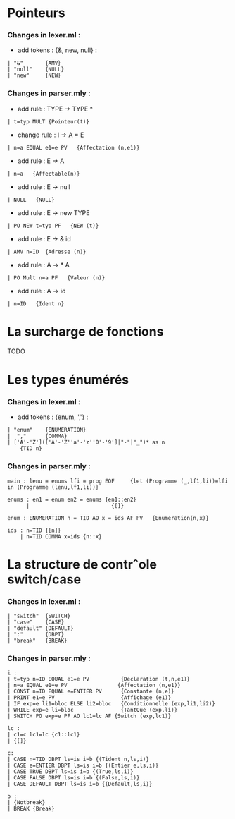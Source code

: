# Pointeurs
### Changes in **lexer.ml** :
* add tokens : {&, new, null} :
```
| "&"       {AMV} 
| "null"    {NULL}
| "new"     {NEW}
```
### Changes in **parser.mly** :
* add rule :  TYPE -> TYPE *
```
| t=typ MULT {Pointeur(t)}
```
* change rule :  I -> A = E 
```
| n=a EQUAL e1=e PV   {Affectation (n,e1)}
```
* add rule :  E -> A 
```
| n=a   {Affectable(n)}
```
* add rule :  E -> null 
```
| NULL   {NULL}
```
* add rule :  E -> new TYPE 
```
| PO NEW t=typ PF   {NEW (t)}
```
* add rule :  E -> & id 
```
| AMV n=ID  {Adresse (n)}
```
* add rule :  A -> * A 
```
| PO Mult n=a PF   {Valeur (n)}
```
* add rule :  A -> id 
```
| n=ID   {Ident n}
```
# La surcharge de fonctions
TODO

# Les types énumérés
### Changes in **lexer.ml** :
* add tokens : {enum, ','} :
```
| "enum"    {ENUMERATION}
|  ","      {COMMA}
| ['A'-'Z'](['A'-'Z''a'-'z''0'-'9']|"-"|"_")* as n
    {TID n}
```
### Changes in **parser.mly** :
```
main : lenu = enums lfi = prog EOF     {let (Programme (_,lf1,li))=lfi in (Programme (lenu,lf1,li))}

enums : en1 = enum en2 = enums {en1::en2}
      |                          {[]}

enum : ENUMERATION n = TID AO x = ids AF PV   {Enumeration(n,x)}

ids : n=TID {[n]}
    | n=TID COMMA x=ids {n::x}
```
# La structure de contrˆole switch/case
### Changes in **lexer.ml** :
```
| "switch"  {SWITCH}
| "case"    {CASE}
| "default" {DEFAULT}
| ":"       {DBPT}
| "break"   {BREAK}
```
### Changes in **parser.mly** :
```
i :
| t=typ n=ID EQUAL e1=e PV          {Declaration (t,n,e1)}
| n=a EQUAL e1=e PV                {Affectation (n,e1)}
| CONST n=ID EQUAL e=ENTIER PV      {Constante (n,e)}
| PRINT e1=e PV                     {Affichage (e1)}
| IF exp=e li1=bloc ELSE li2=bloc   {Conditionnelle (exp,li1,li2)}
| WHILE exp=e li=bloc               {TantQue (exp,li)}
| SWITCH PO exp=e PF AO lc1=lc AF {Switch (exp,lc1)}

lc :
| c1=c lc1=lc {c1::lc1}
| {[]}

c:
| CASE n=TID DBPT ls=is i=b {(Tident n,ls,i)}
| CASE e=ENTIER DBPT ls=is i=b {(Entier e,ls,i)}
| CASE TRUE DBPT ls=is i=b {(True,ls,i)}
| CASE FALSE DBPT ls=is i=b {(False,ls,i)}
| CASE DEFAULT DBPT ls=is i=b {(Default,ls,i)} 

b :
| {Notbreak}
| BREAK {Break}
```


